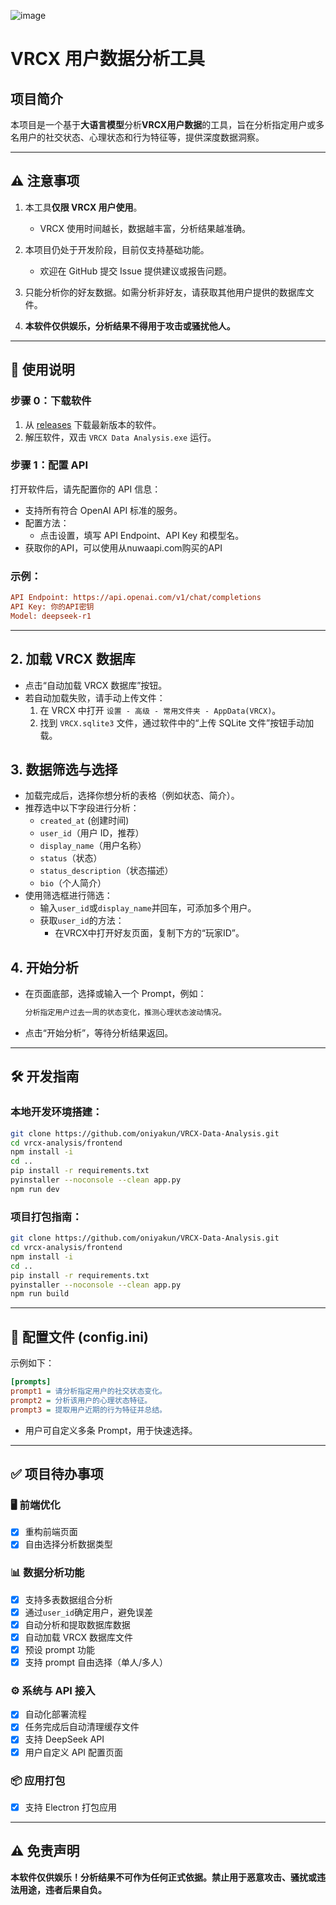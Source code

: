 ![image](https://github.com/user-attachments/assets/dba04d38-c6bd-4f13-ab0c-d4f0aab1edec)

# VRCX 用户数据分析工具

## 项目简介

本项目是一个基于**大语言模型**分析**VRCX用户数据**的工具，旨在分析指定用户或多名用户的社交状态、心理状态和行为特征等，提供深度数据洞察。

---

## ⚠️ 注意事项

1. 本工具**仅限 VRCX 用户使用**。  
   - VRCX 使用时间越长，数据越丰富，分析结果越准确。

2. 本项目仍处于开发阶段，目前仅支持基础功能。  
   - 欢迎在 GitHub 提交 Issue 提供建议或报告问题。

3. 只能分析你的好友数据。如需分析非好友，请获取其他用户提供的数据库文件。

4. **本软件仅供娱乐，分析结果不得用于攻击或骚扰他人。**

---

## 🚀 使用说明

### 步骤 0：下载软件

1. 从 [releases](https://github.com/oniyakun/VRCX-Data-Analysis/releases) 下载最新版本的软件。
2. 解压软件，双击 `VRCX Data Analysis.exe` 运行。

### 步骤 1：配置 API

打开软件后，请先配置你的 API 信息：

- 支持所有符合 OpenAI API 标准的服务。
- 配置方法：
  - 点击设置，填写 API Endpoint、API Key 和模型名。
- 获取你的API，可以使用从nuwaapi.com购买的API

### 示例：

```ini
API Endpoint: https://api.openai.com/v1/chat/completions
API Key: 你的API密钥
Model: deepseek-r1
```

---

## 2. 加载 VRCX 数据库

- 点击“自动加载 VRCX 数据库”按钮。
- 若自动加载失败，请手动上传文件：
  1. 在 VRCX 中打开 `设置 - 高级 - 常用文件夹 - AppData(VRCX)`。
  2. 找到 `VRCX.sqlite3` 文件，通过软件中的“上传 SQLite 文件”按钮手动加载。

## 3. 数据筛选与选择

- 加载完成后，选择你想分析的表格（例如状态、简介）。
- 推荐选中以下字段进行分析：
  - `created_at` (创建时间)
  - `user_id`（用户 ID，推荐）
  - `display_name`（用户名称）
  - `status`（状态）
  - `status_description`（状态描述）
  - `bio`（个人简介）
- 使用筛选框进行筛选：
  - 输入`user_id`或`display_name`并回车，可添加多个用户。
  - 获取`user_id`的方法：
    - 在VRCX中打开好友页面，复制下方的“玩家ID”。

## 4. 开始分析

- 在页面底部，选择或输入一个 Prompt，例如：
  ```markdown
  分析指定用户过去一周的状态变化，推测心理状态波动情况。
  ```
- 点击“开始分析”，等待分析结果返回。

---

## 🛠 开发指南

### 本地开发环境搭建：

```bash
git clone https://github.com/oniyakun/VRCX-Data-Analysis.git
cd vrcx-analysis/frontend
npm install -i
cd ..
pip install -r requirements.txt
pyinstaller --noconsole --clean app.py
npm run dev
```

### 项目打包指南：

```bash
git clone https://github.com/oniyakun/VRCX-Data-Analysis.git
cd vrcx-analysis/frontend
npm install -i
cd ..
pip install -r requirements.txt
pyinstaller --noconsole --clean app.py
npm run build
```

---

## 📌 配置文件 (config.ini)

示例如下：

```ini
[prompts]
prompt1 = 请分析指定用户的社交状态变化。
prompt2 = 分析该用户的心理状态特征。
prompt3 = 提取用户近期的行为特征并总结。
```

- 用户可自定义多条 Prompt，用于快速选择。

---

## ✅ 项目待办事项

### 🖥 前端优化
- [x] 重构前端页面
- [x] 自由选择分析数据类型

### 📊 数据分析功能
- [x] 支持多表数据组合分析
- [x] 通过`user_id`确定用户，避免误差
- [x] 自动分析和提取数据库数据
- [x] 自动加载 VRCX 数据库文件
- [x] 预设 prompt 功能
- [x] 支持 prompt 自由选择（单人/多人）

### ⚙️ 系统与 API 接入
- [x] 自动化部署流程
- [x] 任务完成后自动清理缓存文件
- [x] 支持 DeepSeek API
- [x] 用户自定义 API 配置页面

### 📦 应用打包
- [x] 支持 Electron 打包应用

---

## ⚠️ 免责声明

**本软件仅供娱乐！分析结果不可作为任何正式依据。禁止用于恶意攻击、骚扰或违法用途，违者后果自负。**
